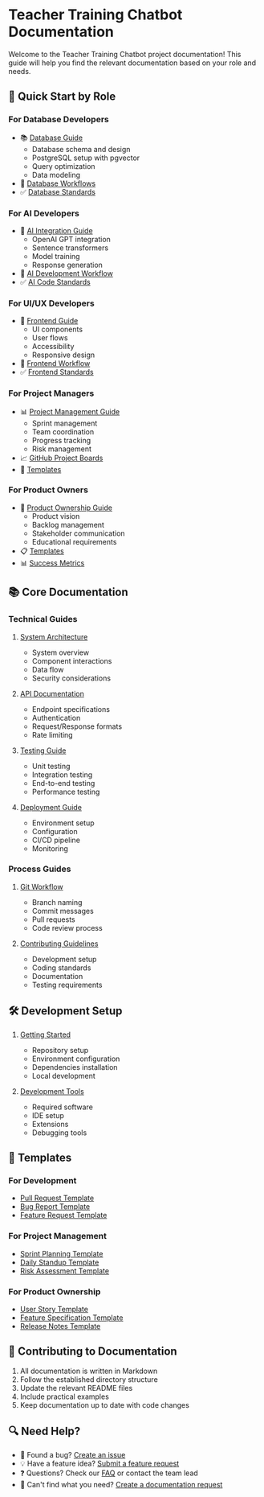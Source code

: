 # Teacher Training Chatbot Documentation

Welcome to the Teacher Training Chatbot project documentation! This guide will help you find the relevant documentation based on your role and needs.

## 🎯 Quick Start by Role

### For Database Developers
- 📚 [Database Guide](database/README.md)
  - Database schema and design
  - PostgreSQL setup with pgvector
  - Query optimization
  - Data modeling
- 🔄 [Database Workflows](contributing/workflow/database-workflow.md)
- ✅ [Database Standards](contributing/guidelines/database-standards.md)

### For AI Developers
- 🤖 [AI Integration Guide](ai/README.md)
  - OpenAI GPT integration
  - Sentence transformers
  - Model training
  - Response generation
- 🔄 [AI Development Workflow](contributing/workflow/ai-workflow.md)
- ✅ [AI Code Standards](contributing/guidelines/ai-standards.md)

### For UI/UX Developers
- 🎨 [Frontend Guide](frontend/README.md)
  - UI components
  - User flows
  - Accessibility
  - Responsive design
- 🔄 [Frontend Workflow](contributing/workflow/frontend-workflow.md)
- ✅ [Frontend Standards](contributing/guidelines/frontend-standards.md)

### For Project Managers
- 📊 [Project Management Guide](project-management/README.md)
  - Sprint management
  - Team coordination
  - Progress tracking
  - Risk management
- 📈 [GitHub Project Boards](project-management/project-board-setup.md)
- 📝 [Templates](project-management/templates/)

### For Product Owners
- 🎯 [Product Ownership Guide](product-ownership/README.md)
  - Product vision
  - Backlog management
  - Stakeholder communication
  - Educational requirements
- 📋 [Templates](product-ownership/templates/)
- 📊 [Success Metrics](product-ownership/success-metrics.md)

## 📚 Core Documentation

### Technical Guides
1. [System Architecture](architecture/README.md)
   - System overview
   - Component interactions
   - Data flow
   - Security considerations

2. [API Documentation](api/README.md)
   - Endpoint specifications
   - Authentication
   - Request/Response formats
   - Rate limiting

3. [Testing Guide](testing/README.md)
   - Unit testing
   - Integration testing
   - End-to-end testing
   - Performance testing

4. [Deployment Guide](deployment/README.md)
   - Environment setup
   - Configuration
   - CI/CD pipeline
   - Monitoring

### Process Guides
1. [Git Workflow](contributing/workflow/git-workflow.md)
   - Branch naming
   - Commit messages
   - Pull requests
   - Code review process

2. [Contributing Guidelines](contributing/README.md)
   - Development setup
   - Coding standards
   - Documentation
   - Testing requirements

## 🛠 Development Setup

1. [Getting Started](getting-started.md)
   - Repository setup
   - Environment configuration
   - Dependencies installation
   - Local development

2. [Development Tools](contributing/guidelines/tools.md)
   - Required software
   - IDE setup
   - Extensions
   - Debugging tools

## 📝 Templates

### For Development
- [Pull Request Template](contributing/templates/pull-request.md)
- [Bug Report Template](contributing/templates/bug-report.md)
- [Feature Request Template](contributing/templates/feature-request.md)

### For Project Management
- [Sprint Planning Template](project-management/templates/sprint-planning.md)
- [Daily Standup Template](project-management/templates/daily-standup.md)
- [Risk Assessment Template](project-management/templates/risk-assessment.md)

### For Product Ownership
- [User Story Template](product-ownership/templates/user-story.md)
- [Feature Specification Template](product-ownership/templates/feature-spec.md)
- [Release Notes Template](product-ownership/templates/release-notes.md)

## 🤝 Contributing to Documentation

1. All documentation is written in Markdown
2. Follow the established directory structure
3. Update the relevant README files
4. Include practical examples
5. Keep documentation up to date with code changes

## 🔍 Need Help?

- 🐛 Found a bug? [Create an issue](contributing/templates/bug-report.md)
- 💡 Have a feature idea? [Submit a feature request](contributing/templates/feature-request.md)
- ❓ Questions? Check our [FAQ](faq.md) or contact the team lead
- 📖 Can't find what you need? [Create a documentation request](contributing/templates/doc-request.md) 